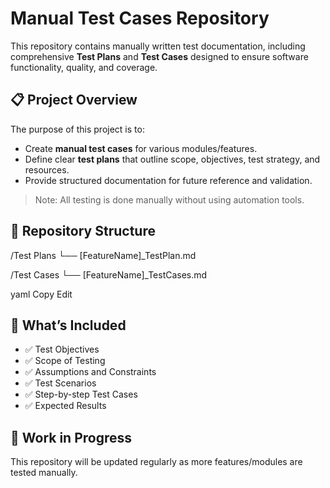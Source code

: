 # Manual Test Cases Repository

This repository contains manually written test documentation, including comprehensive **Test Plans** and **Test Cases** designed to ensure software functionality, quality, and coverage.

## 📋 Project Overview

The purpose of this project is to:
- Create **manual test cases** for various modules/features.
- Define clear **test plans** that outline scope, objectives, test strategy, and resources.
- Provide structured documentation for future reference and validation.

> Note: All testing is done manually without using automation tools.

## 📁 Repository Structure

/Test Plans
└── [FeatureName]_TestPlan.md

/Test Cases
└── [FeatureName]_TestCases.md

yaml
Copy
Edit

## 🧪 What’s Included

- ✅ Test Objectives  
- ✅ Scope of Testing  
- ✅ Assumptions and Constraints  
- ✅ Test Scenarios  
- ✅ Step-by-step Test Cases  
- ✅ Expected Results  

## 🚧 Work in Progress

This repository will be updated regularly as more features/modules are tested manually.
